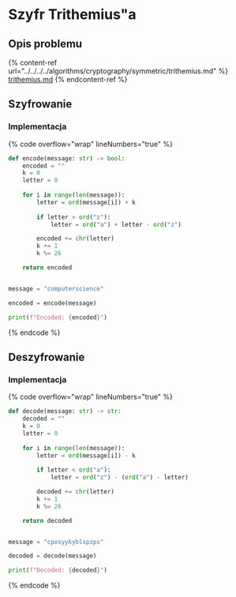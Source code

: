 # Szyfr Trithemius"a

## Opis problemu

{% content-ref url="../../../../algorithms/cryptography/symmetric/trithemius.md" %}
[trithemius.md](../../../../algorithms/cryptography/symmetric/trithemius.md)
{% endcontent-ref %}

## Szyfrowanie

### Implementacja

{% code overflow="wrap" lineNumbers="true" %}
```python
def encode(message: str) -> bool:
    encoded = ""
    k = 0
    letter = 0
    
    for i in range(len(message)):
        letter = ord(message[i]) + k
        
        if letter > ord("z"):
            letter = ord("a") + letter - ord("z")

        encoded += chr(letter)
        k += 1
        k %= 26

    return encoded


message = "computerscience"

encoded = encode(message)

print(f"Encoded: {encoded}")
```
{% endcode %}

## Deszyfrowanie

### Implementacja

{% code overflow="wrap" lineNumbers="true" %}
```python
def decode(message: str) -> str:
    decoded = ""
    k = 0
    letter = 0
    
    for i in range(len(message)):   
        letter = ord(message[i]) - k
        
        if letter < ord("a"):
            letter = ord("z") - (ord("a") - letter)

        decoded += chr(letter)
        k += 1
        k %= 26

    return decoded


message = "cposyykyblspzps"

decoded = decode(message)

print(f"Decoded: {decoded}")
```
{% endcode %}
